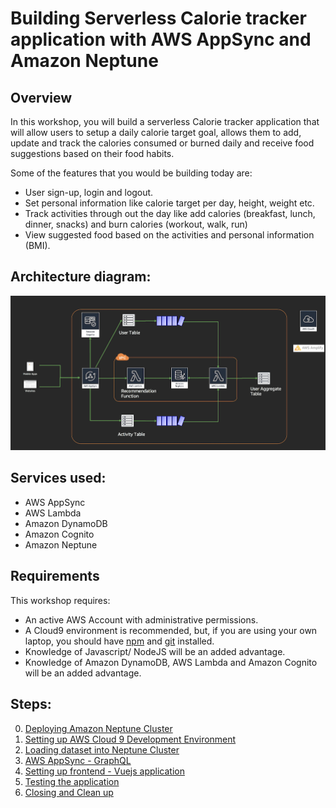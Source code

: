 # Building Serverless Calorie tracker application with AWS AppSync and Amazon Neptune

## Overview 

In this workshop, you will build a serverless Calorie tracker application that will allow users to setup a daily calorie target goal, allows them to add, update and track the calories consumed or burned daily and receive food suggestions based on their food habits.

Some of the features that you would be building today are:
- User sign-up, login and logout.
- Set personal information like calorie target per day, height, weight etc.
- Track activities through out the day like add calories (breakfast, lunch, dinner, snacks) and burn calories (workout, walk, run)
- View suggested food based on the activities and personal information (BMI).

## Architecture diagram:

![Architecture](./images/architecture.png)

## Services used:
- AWS AppSync
- AWS Lambda
- Amazon DynamoDB
- Amazon Cognito
- Amazon Neptune

## Requirements

This workshop requires:

- An active AWS Account with administrative permissions.
- A Cloud9 environment is recommended, but, if you are using your own laptop, you should have [npm](https://docs.npmjs.com/getting-started/installing-node) and [git](https://git-scm.com/book/en/v2/Getting-Started-Installing-Git) installed.
- Knowledge of Javascript/ NodeJS will be an added advantage.
- Knowledge of Amazon DynamoDB, AWS Lambda and Amazon Cognito will be an added advantage.

## Steps:
0. [Deploying Amazon Neptune Cluster](./0_NEPTUNE/README.md)
1. [Setting up AWS Cloud 9 Development Environment](./1_AWS_Cloud9/README.md)
2. [Loading dataset into Neptune Cluster](./2_LOAD_DATA/README.md)
3. [AWS AppSync - GraphQL](./3_APPSYNC/README.md)
4. [Setting up frontend - Vuejs application](./4_FRONTEND_APP/README.md)
5. [Testing the application](./5_TESTING/README.md)
6. [Closing and Clean up](./6_CLEANUP/README.md)
